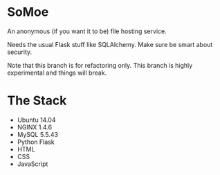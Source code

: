 # SoMoe
An anonymous (if you want it to be) file hosting service.

Needs the usual Flask stuff like SQLAlchemy. Make sure be smart about security.

Note that this branch is for refactoring only. This branch is highly experimental and things will break.

# The Stack
- Ubuntu 14.04
- NGINX 1.4.6
- MySQL 5.5.43
- Python Flask
- HTML
- CSS
- JavaScript
